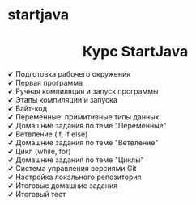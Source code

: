 # startjava
<h1 align="center">Курс StartJava</h1> 
<div class="t516__text t-text t-text_sm" style="" field="li_text__1477074826223">✔ Подготовка рабочего окружения <br /> 
                                                                                 ✔ Первая программа <br /> 
                                                                                 ✔ Ручная компиляция и запуск программы <br /> 
                                                                                 ✔ Этапы компиляции и запуска <br /> 
                                                                                 ✔ Байт-код<br />✔ Переменные: примитивные типы данных<br />
                                                                                 ✔ Домашние задания по теме "Переменные"<br />
                                                                                 ✔ Ветвление (if, if else)<br /> 
                                                                                 ✔ Домашние задания по теме "Ветвление"<br />
                                                                                 ✔ Цикл (while, for)<br />
                                                                                 ✔ Домашние задания по теме "Циклы" <br /> 
                                                                                 ✔ Система управления версиями Git <br /> 
                                                                                 ✔ Настройка локального репозитория <br /> 
                                                                                 ✔ Итоговые домашние задания<br />
                                                                                 ✔ Итоговый тест<br /></div>
